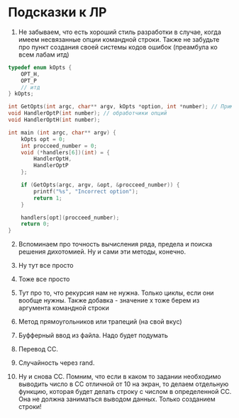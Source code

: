 # Подсказки к ЛР


1. Не забываем, что есть хороший стиль разработки в случае, когда имеем несвязанные опции командной строки. Также не забудьте про пункт создания своей системы кодов ошибок (преамбула ко всем лабам итд)

```cpp
typedef enum kOpts {
    OPT_H,
    OPT_P
    // итд
} kOpts;

int GetOpts(int argc, char** argv, kOpts *option, int *number); // Пример функции как вариант для парсинга что вам вообще поступило
void HandlerOptP(int number); // обработчики опций
void HandlerOptH(int number);

int main (int argc, char** argv) {
    kOpts opt = 0;
    int procceed_number = 0;
    void (*handlers[6])(int) = {
        HandlerOptH,
        HandlerOptP
    };

    if (GetOpts(argc, argv, &opt, &procceed_number)) {
        printf("%s", "Incorrect option");
        return 1;
    }

    handlers[opt](procceed_number);
    return 0;
}
```

2. Вспоминаем про точность вычисления ряда, предела и поиска решения дихотомией. Ну и сами эти методы, конечно.

3. Ну тут все просто

4. Тоже все просто

5. Тут про то, что рекурсия нам не нужна. Только циклы, если они вообще нужны. Также добавка - значение x тоже берем из аргумента командной строки

6. Метод прямоугольников или трапеций (на свой вкус)

7. Буфферный ввод из файла. Надо будет подумать

8. Перевод СС.

9. Случайность через rand. 

10. Ну и снова СС. Помним, что если в каком то задании необходимо выводить число в СС отличной от 10 на экран, то делаем отдельную функцию, которая будет делать строку с числом в определенной СС. Она не должна заниматься выводом данных. Только созданием строки!